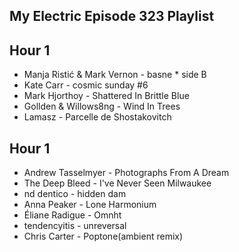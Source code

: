 ## My Electric Episode 323 Playlist
## Hour 1
* Manja Ristić & Mark Vernon - basne * side B
* Kate Carr - cosmic sunday #6
* Mark Hjorthoy - Shattered In Brittle Blue
* Gollden & Willows8ng - Wind In Trees
* Lamasz - Parcelle de Shostakovitch


## Hour 1
* Andrew Tasselmyer - Photographs From A Dream
* The Deep Bleed - I've Never Seen Milwaukee
* nd dentico - hidden dam
* Anna Peaker - Lone Harmonium
* Éliane Radigue - Omnht
* tendencyitis - unreversal
* Chris Carter - Poptone(ambient remix)

